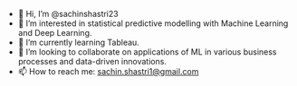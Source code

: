 - 👋 Hi, I’m @sachinshastri23
- 👀 I’m interested in statistical predictive modelling with Machine Learning and Deep Learning. 
- 🌱 I’m currently learning Tableau.
- 💞️ I’m looking to collaborate on applications of ML in various business processes and data-driven innovations.
- 📫 How to reach me: sachin.shastri1@gmail.com

<!---
sachinshastri23/sachinshastri23 is a ✨ special ✨ repository because its `README.md` (this file) appears on your GitHub profile.
You can click the Preview link to take a look at your changes.
--->
